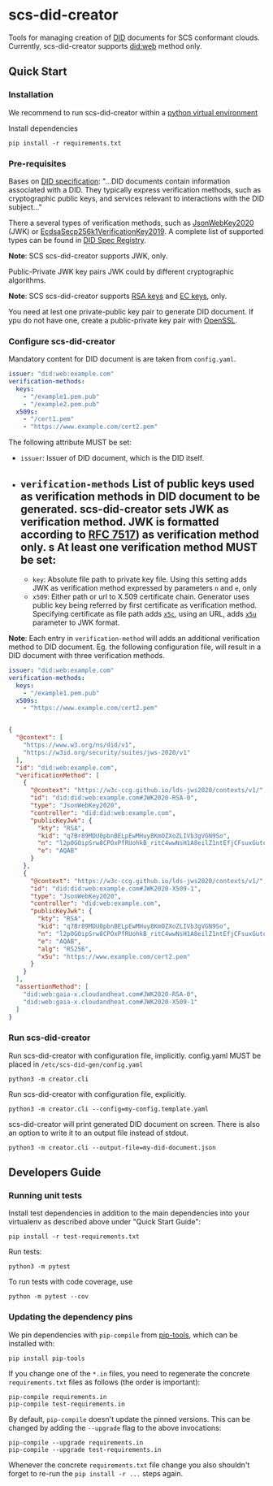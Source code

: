 # scs-did-creator

Tools for managing creation of [DID](https://www.w3.org/TR/did-core/) documents for SCS conformant clouds. Currently, scs-did-creator supports [did:web](https://w3c-ccg.github.io/did-method-web/) method only.

## Quick Start

### Installation

We recommend to run scs-did-creator within a [python virtual environment](https://docs.python.org/3/library/venv.html)

Install dependencies

```shell
pip install -r requirements.txt
```

### Pre-requisites

Bases on [DID specification](https://www.w3.org/TR/did-core/#dfn-did-documents): "...DID documents contain information associated with a DID. They typically express verification methods, such as cryptographic public keys, and services relevant to interactions with the DID subject..."

There a several types of verification methods, such as [JsonWebKey2020](https://w3c-ccg.github.io/lds-jws2020/#json-web-key-2020) (JWK) or [EcdsaSecp256k1VerificationKey2019](https://w3c-ccg.github.io/lds-ecdsa-secp256k1-2019/). A complete list of supported types can be found in [DID Spec Registry](https://www.w3.org/TR/did-spec-registries/).

**Note**: SCS scs-did-creator supports JWK, only.

Public-Private JWK key pairs JWK could by different cryptographic algorithms.

**Note**: SCS scs-did-creator supports [RSA keys](https://en.wikipedia.org/wiki/RSA_(cryptosystem)) and [EC keys](https://en.wikipedia.org/wiki/Elliptic-curve_cryptography), only.

You need at lest one private-public key pair to generate DID document. If ypu do not have one, create a public-private key pair with [OpenSSL](https://developers.yubico.com/PIV/Guides/Generating_keys_using_OpenSSL.html).

### Configure scs-did-creator

Mandatory content for DID document is are taken from `config.yaml`.

```yaml
issuer: "did:web:example.com"
verification-methods:
  keys:
    - "/example1.pem.pub"
    - "/example2.pem.pub"
  x509s:
    - "/cert1.pem"
    - "https://www.example.com/cert2.pem" 
```

The following attribute MUST be set:

- `issuer`:  Issuer of DID document, which is the DID itself.
- `verification-methods` List of public keys used as verification methods in DID document to be generated. scs-did-creator sets JWK as verification method. JWK is formatted according to [RFC 7517](https://datatracker.ietf.org/doc/html/rfc7517#section-4)) as verification method only. s At least one verification method MUST be set:
  -
  - `key`: Absolute file path to private key file. Using this setting adds JWK as verification method expressed by parameters `n` and `e`, only
  - `x509`: Either path or url to X.509 certificate chain. Generator uses public key being referred by first certificate as verification method. Specifying certificate as file path adds [`x5c`](), using an URL, adds [`x5u`](https://datatracker.ietf.org/doc/html/rfc7517#section-4.6) parameter to JWK format.

**Note**: Each entry in `verification-method` will adds an additional verification method to DID document. Eg. the following configuration file, will result in a DID document with three verification methods.

```yaml
issuer: "did:web:example.com"
verification-methods:
  keys:
    - "/example1.pem.pub"
  x509s:
    - "https://www.example.com/cert2.pem" 
```

```json

{
  "@context": [
    "https://www.w3.org/ns/did/v1",
    "https://w3id.org/security/suites/jws-2020/v1"
  ],
  "id": "did:web:example.com",
  "verificationMethod": [
    {
      "@context": "https://w3c-ccg.github.io/lds-jws2020/contexts/v1/",
      "id": "did:did:web:example.com#JWK2020-RSA-0",
      "type": "JsonWebKey2020",
      "controller": "did:did:web:example.com",
      "publicKeyJwk": {
        "kty": "RSA",
        "kid": "q7Br89MDU0pbnBELpEwMHuy8KmOZXoZLIVb3gVGN9So",
        "n": "l2p0GOipSrw8CPOxPfRUohkB_ritC4wwNsH1A8eilZ1ntEfjCFsuxGutoEFXq8ge5dyvmmeZu5Ezt2crTJbS55_OFAeepsPIyO_O3JHJNtp5aNOv-0bJUVc5_6xLC5ucLUYtj5tzRimiaP5AM-uZCqIpG5VV8ELT1-HTaW9Bj-Ruajwm0MplGK3lZlpt1FAM7Rp4OAHyMiHDimw8X4qwgFIaj28YZqyIkB04Yc-jhl7_lHB0WRfVN---Lj9J-vCgKIfvCYlKWIwGgIr5FuElDnGv3uNFnTlcruWtBG0JzV8PLWJ0AGeWZWYsSca41Df9BvqVY24qi9JUH89FNqMnc_mNlX-G-49ap0c4L-kEQ6jCO3_tsqYsIMRWiuPeZ49d8o7kYZasXPuAvqLXCJK4BBGnXcBiqvfyrazWe0Yz_jC9MxdqXyakEf2RWmaPtna9JVH-Lx8eSHcvrX5FOSz2fPEwC_FCfM9gpO8TnUTq93gcXWuJtswChCryAtlmF3lC4DFdgzJxnqesrS1x0J2rqOl2anpQRCUa5m3om3y0gqQ3_XYqK1ezDbP3pRkeuwSS2e4HEPEZM6-euAK0G6TKA-EIO1Igb1F_EqeV_cOw5Jjxljj9IGzKrCZ4qXZX30sG0aMeCgGvreU2jGIDJzNrY7lM1SgXOFKffluI7nrvOzk",
        "e": "AQAB"
      }
    },   
    {
      "@context": "https://w3c-ccg.github.io/lds-jws2020/contexts/v1/",
      "id": "did:did:web:example.com#JWK2020-X509-1",
      "type": "JsonWebKey2020",
      "controller": "did:web:example.com",
      "publicKeyJwk": {
        "kty": "RSA",
        "kid": "q7Br89MDU0pbnBELpEwMHuy8KmOZXoZLIVb3gVGN9So",
        "n": "l2p0GOipSrw8CPOxPfRUohkB_ritC4wwNsH1A8eilZ1ntEfjCFsuxGutoEFXq8ge5dyvmmeZu5Ezt2crTJbS55_OFAeepsPIyO_O3JHJNtp5aNOv-0bJUVc5_6xLC5ucLUYtj5tzRimiaP5AM-uZCqIpG5VV8ELT1-HTaW9Bj-Ruajwm0MplGK3lZlpt1FAM7Rp4OAHyMiHDimw8X4qwgFIaj28YZqyIkB04Yc-jhl7_lHB0WRfVN---Lj9J-vCgKIfvCYlKWIwGgIr5FuElDnGv3uNFnTlcruWtBG0JzV8PLWJ0AGeWZWYsSca41Df9BvqVY24qi9JUH89FNqMnc_mNlX-G-49ap0c4L-kEQ6jCO3_tsqYsIMRWiuPeZ49d8o7kYZasXPuAvqLXCJK4BBGnXcBiqvfyrazWe0Yz_jC9MxdqXyakEf2RWmaPtna9JVH-Lx8eSHcvrX5FOSz2fPEwC_FCfM9gpO8TnUTq93gcXWuJtswChCryAtlmF3lC4DFdgzJxnqesrS1x0J2rqOl2anpQRCUa5m3om3y0gqQ3_XYqK1ezDbP3pRkeuwSS2e4HEPEZM6-euAK0G6TKA-EIO1Igb1F_EqeV_cOw5Jjxljj9IGzKrCZ4qXZX30sG0aMeCgGvreU2jGIDJzNrY7lM1SgXOFKffluI7nrvOzk",
        "e": "AQAB",
        "alg": "RS256",
        "x5u": "https://www.example.com/cert2.pem" 
      }
    }
  ],
  "assertionMethod": [
    "did:web:gaia-x.cloudandheat.com#JWK2020-RSA-0",
    "did:web:gaia-x.cloudandheat.com#JWK2020-X509-1"
  ]
}
```

### Run scs-did-creator

Run scs-did-creator with configuration file, implicitly. config.yaml MUST be placed in `/etc/scs-did-gen/config.yaml`

```shell
python3 -m creator.cli
```

Run scs-did-creator with configuration file, explicitly.

```shell
python3 -m creator.cli --config=my-config.template.yaml
```

scs-did-creator will print generated DID document on screen. There is also an option to write it to an output file instead of stdout.

```shell
python3 -m creator.cli --output-file=my-did-document.json
```

## Developers Guide

### Running unit tests

Install test dependencies in addition to the main dependencies into your virtualenv as described above under "Quick Start Guide":

```shell
pip install -r test-requirements.txt
```

Run tests:

```shell
python3 -m pytest
```

To run tests with code coverage, use

```shell
python -m pytest --cov
```

### Updating the dependency pins

We pin dependencies with `pip-compile` from [pip-tools](https://pypi.org/project/pip-tools/), which can be installed with:

```shell
pip install pip-tools
```

If you change one of the `*.in` files, you need to regenerate the concrete `requirements.txt` files as follows (the order is important):

```shell
pip-compile requirements.in
pip-compile test-requirements.in
```

By default, `pip-compile` doesn't update the pinned versions. This can be changed by adding the `--upgrade` flag to the above invocations:

```shell
pip-compile --upgrade requirements.in
pip-compile --upgrade test-requirements.in
```

Whenever the concrete `requirements.txt` file change you also shouldn't forget to re-run the `pip install -r ...` steps again.
